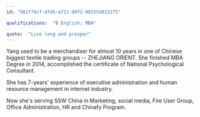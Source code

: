 ```yaml
---
id: "981f74cf-dfdb-e711-80f2-00155d012275"

qualifications:  "B English; MBA"

quote:  "Live long and prosper"
---
```


Yang used to be a merchandiser for almost 10 years in one of Chinese biggest textile trading groups -- ZHEJIANG ORIENT. She finished MBA Degree in 2014, accomplished the certificate of National Psychological Consultant.

She has 7-years' experience of executive administration and human resource management in internet industry.

Now she's serving SSW China in Marketing, social media, Fire User Group, Office Administration, HR and Chinafy Program.   
